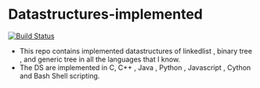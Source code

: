 # Datastructures-implemented
[![Build Status](https://travis-ci.org/nileshpatra/Datastructures-implemented.svg?branch=master)](https://travis-ci.org/nileshpatra/Datastructures-implemented)

- This repo contains implemented datastructures of linkedlist , binary tree , and generic tree in all the languages that I know.
- The DS are implemented in C, C++ , Java , Python , Javascript , Cython and Bash Shell scripting.
